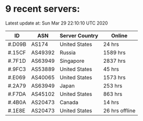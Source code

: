 # 9 recent servers:

Latest update at: Sun Mar 29 22:10:10 UTC 2020

| ID | ASN | Server Country | Online |
| -- | --- | -------------- | ------ |
| #.D09B | AS174 | United States | 24 hrs |
| #.15CF | AS49392 | Russia | 1589 hrs |
| #.7F1D | AS63949 | Singapore | 2837 hrs |
| #.9FC3 | AS53889 | United States | 45 hrs |
| #.E069 | AS40065 | United States | 1573 hrs |
| #.2A79 | AS63949 | Japan | 253 hrs |
| #.F7DA | AS45102 | United States | 863 hrs |
| #.4B0A | AS20473 | Canada | 14 hrs |
| #.1E8E | AS20473 | United States | 26 hrs offline |

